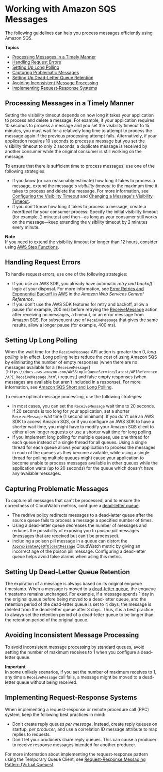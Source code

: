 # Working with Amazon SQS Messages<a name="working-with-messages"></a>

The following guidelines can help you process messages efficiently using Amazon SQS\.

**Topics**
+ [Processing Messages in a Timely Manner](#processing-messages-timely-manner)
+ [Handling Request Errors](#handling-request-errors)
+ [Setting Up Long Polling](#setting-up-long-polling)
+ [Capturing Problematic Messages](#capturing-problematic-messages)
+ [Setting Up Dead\-Letter Queue Retention](#setting-up-dead-letter-queue-retention)
+ [Avoiding Inconsistent Message Processing](#avoiding-inconsistent-message-processing)
+ [Implementing Request\-Response Systems](#implementing-request-response-systems)

## Processing Messages in a Timely Manner<a name="processing-messages-timely-manner"></a>

Setting the visibility timeout depends on how long it takes your application to process and delete a message\. For example, if your application requires 10 seconds to process a message and you set the visibility timeout to 15 minutes, you must wait for a relatively long time to attempt to process the message again if the previous processing attempt fails\. Alternatively, if your application requires 10 seconds to process a message but you set the visibility timeout to only 2 seconds, a duplicate message is received by another consumer while the original consumer is still working on the message\.

To ensure that there is sufficient time to process messages, use one of the following strategies:
+ If you know \(or can reasonably estimate\) how long it takes to process a message, extend the message's *visibility timeout* to the maximum time it takes to process and delete the message\. For more information, see [Configuring the Visibility Timeout](sqs-visibility-timeout.md#configuring-visibility-timeout) and [Changing a Message's Visibility Timeout](sqs-visibility-timeout.md#changing-message-visibility-timeout)\.
+ If you don't know how long it takes to process a message, create a *heartbeat* for your consumer process: Specify the initial visibility timeout \(for example, 2 minutes\) and then—as long as your consumer still works on the message—keep extending the visibility timeout by 2 minutes every minute\.

**Note**  
If you need to extend the visibility timeout for longer than 12 hours, consider using [AWS Step Functions](https://aws.amazon.com/step-functions/)\. 

## Handling Request Errors<a name="handling-request-errors"></a>

To handle request errors, use one of the following strategies:
+ If you use an AWS SDK, you already have automatic *retry and backoff* logic at your disposal\. For more information, see [Error Retries and Exponential Backoff in AWS](https://docs.aws.amazon.com/general/latest/gr/api-retries.html) in the *Amazon Web Services General Reference*\.
+ If you don't use the AWS SDK features for retry and backoff, allow a pause \(for example, 200 ms\) before retrying the [ReceiveMessage](https://docs.aws.amazon.com/AWSSimpleQueueService/latest/APIReference/API_ReceiveMessage.html) action after receiving no messages, a timeout, or an error message from Amazon SQS\. For subsequent use of `ReceiveMessage` that gives the same results, allow a longer pause \(for example, 400 ms\)\. 

## Setting Up Long Polling<a name="setting-up-long-polling"></a>

When the wait time for the `ReceiveMessage` API action is greater than 0, *long polling* is in effect\. Long polling helps reduce the cost of using Amazon SQS by eliminating the number of empty responses \(when there are no messages available for a `[ReceiveMessage](https://docs.aws.amazon.com/AWSSimpleQueueService/latest/APIReference/API_ReceiveMessage.html)` request\) and false empty responses \(when messages are available but aren't included in a response\)\. For more information, see [Amazon SQS Short and Long Polling](sqs-short-and-long-polling.md)\.

To ensure optimal message processing, use the following strategies:
+ In most cases, you can set the `ReceiveMessage` wait time to 20 seconds\. If 20 seconds is too long for your application, set a shorter `ReceiveMessage` wait time \(1 second minimum\)\. If you don't use an AWS SDK to access Amazon SQS, or if you configure an AWS SDK to have a shorter wait time, you might have to modify your Amazon SQS client to either allow longer requests or use a shorter wait time for long polling\.
+ If you implement long polling for multiple queues, use one thread for each queue instead of a single thread for all queues\. Using a single thread for each queue allows your application to process the messages in each of the queues as they become available, while using a single thread for polling multiple queues might cause your application to become unable to process messages available in other queues while the application waits \(up to 20 seconds\) for the queue which doesn't have any available messages\.

## Capturing Problematic Messages<a name="capturing-problematic-messages"></a>

To capture all messages that can't be processed, and to ensure the correctness of CloudWatch metrics, configure a [dead\-letter queue](sqs-dead-letter-queues.md)\.
+ The redrive policy redirects messages to a dead\-letter queue after the source queue fails to process a message a specified number of times\.
+ Using a dead\-letter queue decreases the number of messages and reduces the possibility of exposing you to *poison pill* messages \(messages that are received but can't be processed\)\.
+ Including a poison pill message in a queue can distort the [`ApproximateAgeOfOldestMessage`](sqs-available-cloudwatch-metrics.md) CloudWatch metric by giving an incorrect age of the poison pill message\. Configuring a dead\-letter queue helps avoid false alarms when using this metric\.

## Setting Up Dead\-Letter Queue Retention<a name="setting-up-dead-letter-queue-retention"></a>

The expiration of a message is always based on its original enqueue timestamp\. When a message is moved to a [dead\-letter queue](sqs-dead-letter-queues.md), the enqueue timestamp remains unchanged\. For example, if a message spends 1 day in the original queue before being moved to a dead\-letter queue, and the retention period of the dead\-letter queue is set to 4 days, the message is deleted from the dead\-letter queue after 3 days\. Thus, it is a best practice to always set the retention period of a dead\-letter queue to be longer than the retention period of the original queue\.

## Avoiding Inconsistent Message Processing<a name="avoiding-inconsistent-message-processing"></a>

To avoid inconsistent message processing by standard queues, avoid setting the number of maximum receives to 1 when you configure a dead\-letter queue\.

**Important**  
In some unlikely scenarios, if you set the number of maximum receives to 1, any time a `ReceiveMessage` call fails, a message might be moved to a dead\-letter queue without being received\.

## Implementing Request\-Response Systems<a name="implementing-request-response-systems"></a>

When implementing a request\-response or remote procedure call \(RPC\) system, keep the following best practices in mind:
+ Don't create reply queues *per message*\. Instead, create reply queues on startup, *per producer*, and use a correlation ID message attribute to map replies to requests\.
+ Don't let your producers share reply queues\. This can cause a producer to receive response messages intended for another producer\.

For more information about implementing the request\-response pattern using the Temporary Queue Client, see [Request\-Response Messaging Pattern \(Virtual Queues\)](sqs-temporary-queues.md#request-reply-messaging-pattern)\.